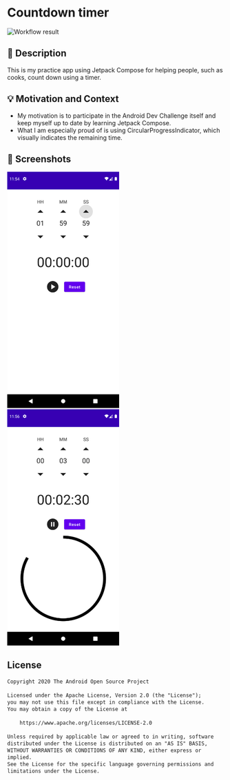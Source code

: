 # Countdown timer

<!--- Replace <OWNER> with your Github Username and <REPOSITORY> with the name of your repository. -->
<!--- You can find both of these in the url bar when you open your repository in github. -->
![Workflow result](https://github.com/<OWNER>/<REPOSITORY>/workflows/Check/badge.svg)

## :scroll: Description
<!--- Describe your app in one or two sentences -->
This is my practice app using Jetpack Compose for helping people, such as cooks, count down using a timer.

## :bulb: Motivation and Context
<!--- Optionally point readers to interesting parts of your submission. -->
<!--- What are you especially proud of? -->
* My motivation is to participate in the Android Dev Challenge itself and keep myself up to date by learning Jetpack Compose.
* What I am especially proud of is using CircularProgressIndicator, which visually indicates the remaining time.

## :camera_flash: Screenshots
<!-- You can add more screenshots here if you like -->
<img src="/results/screenshot_1.png" width="260">&emsp;<img src="/results/screenshot_2.png" width="260">

## License
```
Copyright 2020 The Android Open Source Project

Licensed under the Apache License, Version 2.0 (the "License");
you may not use this file except in compliance with the License.
You may obtain a copy of the License at

    https://www.apache.org/licenses/LICENSE-2.0

Unless required by applicable law or agreed to in writing, software
distributed under the License is distributed on an "AS IS" BASIS,
WITHOUT WARRANTIES OR CONDITIONS OF ANY KIND, either express or implied.
See the License for the specific language governing permissions and
limitations under the License.
```
